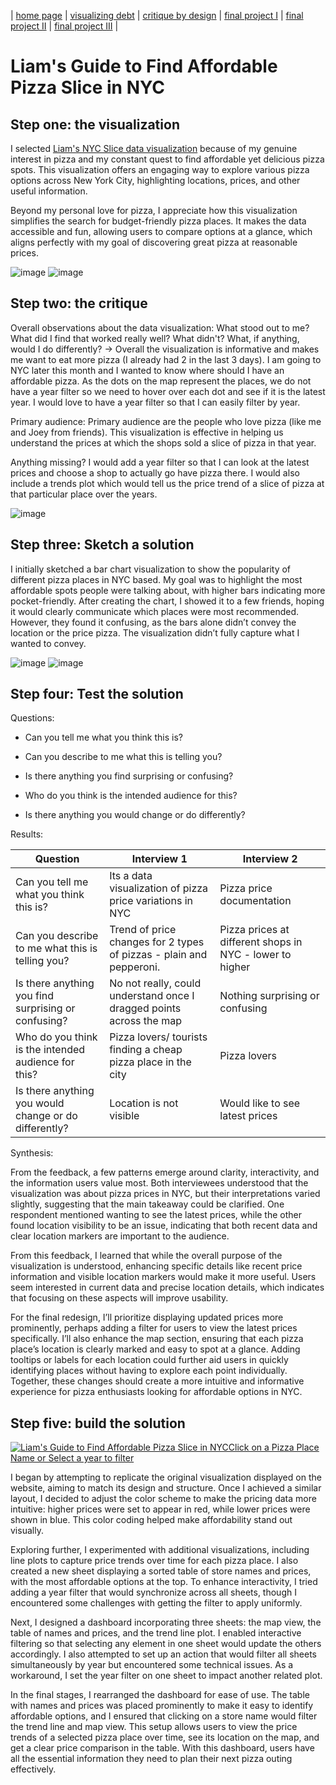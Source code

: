 | [home page](https://adityakolpe.github.io/Data-Canvas/) | [visualizing debt](visualizing-government-debt) | [critique by design](critique-by-design) | [final project I](final-project-part-one) | [final project II](final-project-part-two) | [final project III](final-project-part-three) |

# Liam's Guide to Find Affordable Pizza Slice in NYC

## Step one: the visualization

I selected [Liam's NYC Slice data visualization](https://elkue.com/nyc-slice/) because of my genuine interest in pizza and my constant quest to find affordable yet delicious pizza spots. This visualization offers an engaging way to explore various pizza options across New York City, highlighting locations, prices, and other useful information. 

Beyond my personal love for pizza, I appreciate how this visualization simplifies the search for budget-friendly pizza places. It makes the data accessible and fun, allowing users to compare options at a glance, which aligns perfectly with my goal of discovering great pizza at reasonable prices.

![image](https://github.com/user-attachments/assets/da5c0fbf-92c8-4bed-9b26-115bf277ca58)
![image](https://github.com/user-attachments/assets/f48a6fdd-fec6-4ebe-a23e-3f8a601ba8cf)

## Step two: the critique
Overall observations about the data visualization:
What stood out to me?  What did I find that worked really well?  What didn't?  What, if anything, would I do differently?
-> Overall the visualization is informative and makes me want to eat more pizza (I already had 2 in the last 3 days). I am going to NYC later this month and I wanted to know where should I have an affordable pizza. As the dots on the map represent the places, we do not have a year filter so we need to hover over each dot and see if it is the latest year. I would love to have a year filter so that I can easily filter by year.

Primary audience:
Primary audience are the people who love pizza (like me and Joey from friends). This visualization is effective in helping us understand the prices at which the shops sold a slice of pizza in that year.

Anything missing?
I would add a year filter so that I can look at the latest prices and choose a shop to actually go have pizza there. I would also include a trends plot which would tell us the price trend of a slice of pizza at that particular place over the years. 

![image](https://github.com/user-attachments/assets/1831eb58-0421-4495-a000-d1051ad6b740)


## Step three: Sketch a solution

I initially sketched a bar chart visualization to show the popularity of different pizza places in NYC based. My goal was to highlight the most affordable spots people were talking about, with higher bars indicating more pocket-friendly. After creating the chart, I showed it to a few friends, hoping it would clearly communicate which places were most recommended. However, they found it confusing, as the bars alone didn’t convey the location or the price pizza. The visualization didn’t fully capture what I wanted to convey.

![image](https://github.com/user-attachments/assets/111cbbbf-cc13-421d-b99e-41896078e91b)
![image](https://github.com/user-attachments/assets/2deaf0b9-91cc-432d-91ac-47eb75311adc)


## Step four: Test the solution

Questions: 

- Can you tell me what you think this is?

- Can you describe to me what this is telling you?

- Is there anything you find surprising or confusing?

- Who do you think is the intended audience for this?

- Is there anything you would change or do differently?

Results: 

| Question | Interview 1 | Interview 2 |
|----------|-------------|-------------|
|Can you tell me what you think this is? | Its a data visualization of pizza price variations in NYC | Pizza price documentation |
|Can you describe to me what this is telling you? | Trend of price changes for 2 types of pizzas - plain and pepperoni. | Pizza prices at different shops in NYC - lower to higher |
|Is there anything you find surprising or confusing? | No not really, could understand once I dragged points across the map | Nothing surprising or confusing |
|Who do you think is the intended audience for this? | Pizza lovers/ tourists finding a cheap pizza place in the city | Pizza lovers |
|Is there anything you would change or do differently? | Location is not visible | Would like to see latest prices |

Synthesis: 

From the feedback, a few patterns emerge around clarity, interactivity, and the information users value most. Both interviewees understood that the visualization was about pizza prices in NYC, but their interpretations varied slightly, suggesting that the main takeaway could be clarified. One respondent mentioned wanting to see the latest prices, while the other found location visibility to be an issue, indicating that both recent data and clear location markers are important to the audience. 

From this feedback, I learned that while the overall purpose of the visualization is understood, enhancing specific details like recent price information and visible location markers would make it more useful. Users seem interested in current data and precise location details, which indicates that focusing on these aspects will improve usability.

For the final redesign, I’ll prioritize displaying updated prices more prominently, perhaps adding a filter for users to view the latest prices specifically. I’ll also enhance the map section, ensuring that each pizza place’s location is clearly marked and easy to spot at a glance. Adding tooltips or labels for each location could further aid users in quickly identifying places without having to explore each point individually. Together, these changes should create a more intuitive and informative experience for pizza enthusiasts looking for affordable options in NYC.

## Step five: build the solution

<div class='tableauPlaceholder' id='viz1731550776254' style='position: relative'><noscript><a href='#'><img alt='Liam&#39;s Guide to Find Affordable Pizza Slice in NYCClick on a Pizza Place Name or Select a year to filter ' src='https:&#47;&#47;public.tableau.com&#47;static&#47;images&#47;Li&#47;LiamsGuidetoFindCheapPizzaSliceinNYC&#47;Dashboard1&#47;1_rss.png' style='border: none' /></a></noscript><object class='tableauViz'  style='display:none;'><param name='host_url' value='https%3A%2F%2Fpublic.tableau.com%2F' /> <param name='embed_code_version' value='3' /> <param name='site_root' value='' /><param name='name' value='LiamsGuidetoFindCheapPizzaSliceinNYC&#47;Dashboard1' /><param name='tabs' value='no' /><param name='toolbar' value='yes' /><param name='static_image' value='https:&#47;&#47;public.tableau.com&#47;static&#47;images&#47;Li&#47;LiamsGuidetoFindCheapPizzaSliceinNYC&#47;Dashboard1&#47;1.png' /> <param name='animate_transition' value='yes' /><param name='display_static_image' value='yes' /><param name='display_spinner' value='yes' /><param name='display_overlay' value='yes' /><param name='display_count' value='yes' /><param name='language' value='en-US' /><param name='filter' value='publish=yes' /></object></div>                
<script type='text/javascript'>                    
  var divElement = document.getElementById('viz1731550776254');                    
  var vizElement = divElement.getElementsByTagName('object')[0];                    
  if ( divElement.offsetWidth > 800 ) { vizElement.style.width='1016px';vizElement.style.height='991px';} 
  else if ( divElement.offsetWidth > 500 ) { vizElement.style.width='1016px';vizElement.style.height='991px';} 
  else { vizElement.style.width='100%';
        vizElement.style.height='1077px';}                     
  var scriptElement = document.createElement('script');                    
  scriptElement.src = 'https://public.tableau.com/javascripts/api/viz_v1.js';                    
  vizElement.parentNode.insertBefore(scriptElement, vizElement);                
</script>




I began by attempting to replicate the original visualization displayed on the website, aiming to match its design and structure. Once I achieved a similar layout, I decided to adjust the color scheme to make the pricing data more intuitive: higher prices were set to appear in red, while lower prices were shown in blue. This color coding helped make affordability stand out visually. 

Exploring further, I experimented with additional visualizations, including line plots to capture price trends over time for each pizza place. I also created a new sheet displaying a sorted table of store names and prices, with the most affordable options at the top. To enhance interactivity, I tried adding a year filter that would synchronize across all sheets, though I encountered some challenges with getting the filter to apply uniformly.

Next, I designed a dashboard incorporating three sheets: the map view, the table of names and prices, and the trend line plot. I enabled interactive filtering so that selecting any element in one sheet would update the others accordingly. I also attempted to set up an action that would filter all sheets simultaneously by year but encountered some technical issues. As a workaround, I set the year filter on one sheet to impact another related plot.

In the final stages, I rearranged the dashboard for ease of use. The table with names and prices was placed prominently to make it easy to identify affordable options, and I ensured that clicking on a store name would filter the trend line and map view. This setup allows users to view the price trends of a selected pizza place over time, see its location on the map, and get a clear price comparison in the table. With this dashboard, users have all the essential information they need to plan their next pizza outing effectively.
